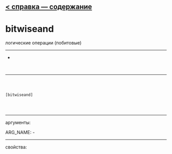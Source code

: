 [< справка — содержание](ceammc_lib.html)
---

# bitwiseand


логические операции (побитовые)

---

-
<br>


---


```



[bitwiseand]


            
```

---
аргументы:

ARG_NAME: -<br>

---
свойства:


